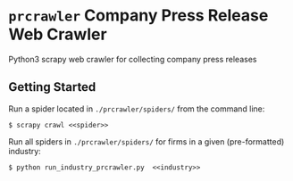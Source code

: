 # `prcrawler` Company Press Release Web Crawler

Python3 scrapy web crawler for collecting company press releases

## Getting Started 

Run a spider located in `./prcrawler/spiders/` from the command line:

`$ scrapy crawl <<spider>>`

Run all spiders in `./prcrawler/spiders/` for firms in a given (pre-formatted) industry:

`$ python run_industry_prcrawler.py  <<industry>>`
